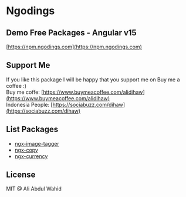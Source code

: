 # Ngodings

## Demo Free Packages - Angular v15

[https://npm.ngodings.com](https://npm.ngodings.com)

## Support Me

If you like this package I will be happy that you support me on Buy me a coffee :) <br />
Buy me coffe: [https://www.buymeacoffee.com/alidihaw](https://www.buymeacoffee.com/alidihaw) <br />
Indonesia People: [https://sociabuzz.com/dihaw](https://sociabuzz.com/dihaw)

## List Packages

- [ngx-image-tagger](https://npm.ngodings.com/packages/ngx-image-tagger)
- [ngx-copy](https://npm.ngodings.com/packages/ngx-copy)
- [ngx-currency](https://npm.ngodings.com/packages/ngx-currency)

## License

MIT @ Ali Abdul Wahid